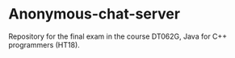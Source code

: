 # Anonymous-chat-server
Repository for the final exam in the course DT062G, Java for C++ programmers (HT18).
